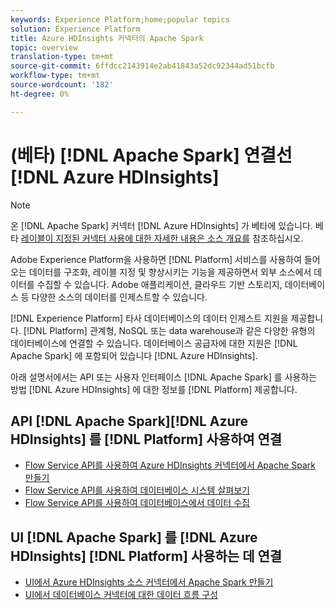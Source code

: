 ```yaml
---
keywords: Experience Platform;home;popular topics
solution: Experience Platform
title: Azure HDInsights 커넥터의 Apache Spark
topic: overview
translation-type: tm+mt
source-git-commit: 6ffdcc2143914e2ab41843a52dc92344ad51bcfb
workflow-type: tm+mt
source-wordcount: '182'
ht-degree: 0%

---
```



# (베타) [!DNL Apache Spark] 연결선 [!DNL Azure HDInsights]

>[!NOTE]
>온 [!DNL Apache Spark] 커넥터 [!DNL Azure HDInsights] 가 베타에 있습니다. 베타 [레이블이 지정된 커넥터 사용에 대한 자세한 내용은 소스 개요를](../../home.md#terms-and-conditions) 참조하십시오.

Adobe Experience Platform을 사용하면 [!DNL Platform] 서비스를 사용하여 들어오는 데이터를 구조화, 레이블 지정 및 향상시키는 기능을 제공하면서 외부 소스에서 데이터를 수집할 수 있습니다. Adobe 애플리케이션, 클라우드 기반 스토리지, 데이터베이스 등 다양한 소스의 데이터를 인제스트할 수 있습니다.

[!DNL Experience Platform] 타사 데이터베이스의 데이터 인제스트 지원을 제공합니다. [!DNL Platform] 관계형, NoSQL 또는 data warehouse과 같은 다양한 유형의 데이터베이스에 연결할 수 있습니다. 데이터베이스 공급자에 대한 지원은 [!DNL Apache Spark] 에 포함되어 있습니다 [!DNL Azure HDInsights].

아래 설명서에서는 API 또는 사용자 인터페이스 [!DNL Apache Spark] 를 사용하는 방법 [!DNL Azure HDInsights] 에 대한 정보를 [!DNL Platform] 제공합니다.

## API [!DNL Apache Spark][!DNL Azure HDInsights] 를 [!DNL Platform] 사용하여 연결

- [Flow Service API를 사용하여 Azure HDInsights 커넥터에서 Apache Spark 만들기](../../tutorials/api/create/databases/spark.md)
- [Flow Service API를 사용하여 데이터베이스 시스템 살펴보기](../../tutorials/api/explore/database-nosql.md)
- [Flow Service API를 사용하여 데이터베이스에서 데이터 수집](../../tutorials/api/collect/database-nosql.md)

## UI [!DNL Apache Spark] 를 [!DNL Azure HDInsights] [!DNL Platform] 사용하는 데 연결

- [UI에서 Azure HDInsights 소스 커넥터에서 Apache Spark 만들기](../../tutorials/ui/create/databases/spark.md)
- [UI에서 데이터베이스 커넥터에 대한 데이터 흐름 구성](../../tutorials/ui/dataflow/databases.md)